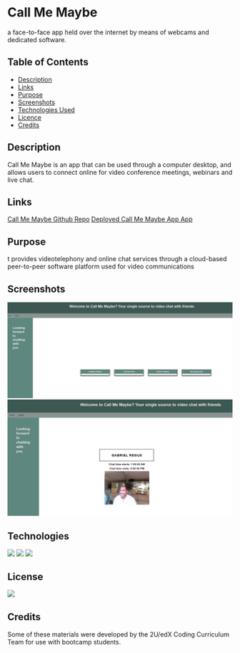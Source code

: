 # Call Me Maybe
a face-to-face app held over the internet by means of webcams and dedicated software.
## Table of Contents

* [Description](#description)
* [Links](#links)
* [Purpose](#purpose)
* [Screenshots](#screenshots)
* [Technologies Used](#technologies)
* [Licence](#license)
* [Credits](#credits)
## Description

Call Me Maybe is an app that can be used through a computer desktop, and allows users to connect online for video conference meetings, webinars and live chat.

## Links
<a href="https://github.com/ColumbiaCoding/2ndCall">Call Me Maybe Github Repo</a>
<a href="https://dashboard.heroku.com/apps/videocallmemaybe">Deployed Call Me Maybe App App</a>

## Purpose

t provides videotelephony and online chat services through a cloud-based peer-to-peer software platform used for video communications

## Screenshots

<img src="./public/images/deployedApp.png">
<img src="./public/images/liveChat.png">


## Technologies

<img src="https://img.shields.io/badge/Built%20with-HTML5-blue">

<img src="https://img.shields.io/badge/Built%20with-CSS3-blue">

<img src="https://img.shields.io/badge/Built%20with-Javascript-blue">

## License

<img src="https://img.shields.io/badge/license-MIT-blue">

## Credits
Some of these materials were developed by the 2U/edX Coding Curriculum Team for use with bootcamp students.